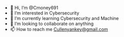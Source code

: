 - 👋 Hi, I’m @Cmoney691
- 👀 I’m interested in Cybersecurity
- 🌱 I’m currently learning Cybersecurity and Machine 
- 💞️ I’m looking to collaborate on anything
- 📫 How to reach me Cullenyankey@gmail.com

<!---
Cmoney691/Cmoney691 is a ✨ special ✨ repository because its `README.md` (this file) appears on your GitHub profile.
You can click the Preview link to take a look at your changes.
--->
